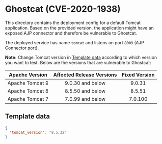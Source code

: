# Ghostcat (CVE-2020-1938)

This directory contains the deployment config for a default Tomcat application.
Based on the provided version, the application might have an exposed AJP
connector and therefore be vulnerable to Ghostcat.

The deployed service has name `tomcat` and listens on port `8009` (AJP Connector
port).

**Note:** Change Tomcat version in [Template data](#template-data) according to
which version you want to test. Below are the versions that are vulnerable to
Ghostcat:

**Apache Version**|**Affected Release Versions**|**Fixed Version**
:-----:|:-----:|:-----:
Apache Tomcat 9|9.0.30 and below|9.0.31
Apache Tomcat 8|8.5.50 and below|8.5.51
Apache Tomcat 7|7.0.99 and below|7.0.100

## Template data

```json
{
  "tomcat_version": "8.5.32"
}
```